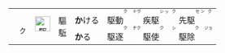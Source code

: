 <table>
  <td align="center">
    <ruby><sub>　ク　</sub><br><img src="https://glyphwiki.org/glyph/u99c6.svg" alt="駆" height="30"></ruby>
  </td>
  <td>驅<br>駈</td>
  <td>
    <b>か</b>ける　駆動<ruby><rt><ruby>ク　<br>ドウ゚</ruby></rt></ruby> 疾駆<ruby><rt><ruby>シッ<br>ク　</ruby></rt></ruby> 先駆<ruby><rt><ruby>セン<br>ク　</ruby></rt></ruby>
    <br>
    <b>か</b>る　　駆逐<ruby><rt><ruby>ク　<br>チク</ruby></rt></ruby> 駆使<ruby><rt><ruby>ク　<br>シ　</ruby></rt></ruby> 駆除<ruby><rt><ruby>ク　<br>ジョ</ruby></rt></ruby>
  </td>
</table>
